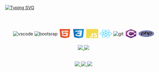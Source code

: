 
<a href="https://git.io/typing-svg"><img src="https://readme-typing-svg.herokuapp.com?font=Roboto&weight=500&pause=1000&color=FDFDFDA9&random=false&width=435&lines=Ol%C3%A1%2C+meu+nome+%C3%A9+Keven;%F0%9F%91%A8%F0%9F%8F%BB%E2%80%8D%F0%9F%92%BB++Sou+desenvolvedor+Front-end;%F0%9F%92%BB+Estou+estudando+a+area+do+back-end;%F0%9F%93%9A+Sou+tecnico+em+de+desenvolvimento+de+sistemas+pela+Etec;%F0%9F%93%A8+Contate-me+pelo+E-mail%3A+kevenferraz39%40gmail.com" alt="Typing SVG" /></a>
#
<div align="center" style="display: inline_block"><br>
  <img align="center" alt="vscode" src="https://cdn.jsdelivr.net/gh/devicons/devicon/icons/vscode/vscode-original.svg" width="40" height="35"/>
  <img align="center" alt="bootsrap" src="https://cdn.jsdelivr.net/gh/devicons/devicon/icons/bootstrap/bootstrap-original.svg" width="40" height="35"/> 
  <img align="center" alt="HTML" height="30" width="40" src="https://raw.githubusercontent.com/devicons/devicon/master/icons/html5/html5-original.svg">
  <img align="center" alt="CSS" height="30" width="40" src="https://raw.githubusercontent.com/devicons/devicon/master/icons/css3/css3-original.svg">
  <img align="center" alt="Js" height="30" width="40" src="https://raw.githubusercontent.com/devicons/devicon/master/icons/javascript/javascript-plain.svg">
  <img align="center" alt="React" height="30" width="40" src="https://raw.githubusercontent.com/devicons/devicon/master/icons/react/react-original.svg">
  <img align="center" alt="git" src="https://cdn.jsdelivr.net/gh/devicons/devicon/icons/git/git-original.svg" width="40" height="35"/> 
  <img align="center" alt="C#" height="30" width="40" src="https://raw.githubusercontent.com/devicons/devicon/master/icons/csharp/csharp-original.svg">
  <img align="center" alt="php" height="40" width="50" src="https://raw.githubusercontent.com/devicons/devicon/master/icons/php/php-original.svg">
</div>
<br>
 <div align="center">
  <a href="[https://github.com/kevenferraz39](https://github.com/kevenferraz39)"> 
  <img height="170em" src="https://github-readme-stats.vercel.app/api?username=kevenferraz39&show_icons=true&theme=tokyonight&include_all_commits=true&count_private=true%22"/>
  <img height="150em" src="https://github-readme-stats.vercel.app/api/top-langs/?username=kevenferraz39&layout=compact&langs_count=16&theme=tokyonight"/>
</div><br><br>
<div align="center"> 
  <a href="https://instagram.com/kevenferraz39" target="_blank">
   <img src="https://img.shields.io/badge/-Instagram-%23E4405F?style=for-the-badge&logo=instagram&logoColor=white" target="_blank">
  </a>
  <a href = "kevenferraz39@gmail.com">
   <img src="https://img.shields.io/badge/-Gmail-%23333?style=for-the-badge&logo=gmail&logoColor=white" target="_blank">
  </a>
  <a href="https://br.linkedin.com/in/keven-ferraz-a28a31256" target="_blank">
   <img src="https://img.shields.io/badge/-LinkedIn-%230077B5?style=for-the-badge&logo=linkedin&logoColor=white" target="_blank">
  </a> 
  
</div>

